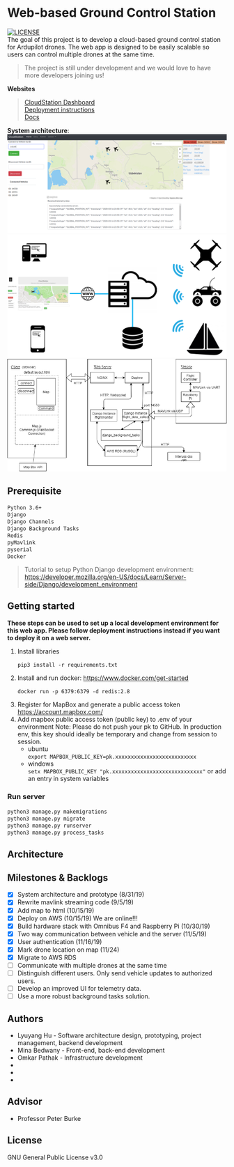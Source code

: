 # Web-based Ground Control Station
[![LICENSE](https://img.shields.io/badge/license-GPL--3.0-brightgreen)](https://github.com/lyuyangh/cloud-station/blob/master/LICENSE)  
The goal of this project is to develop a cloud-based ground control station for Ardupilot drones. The web app is designed to be easily scalable so users can control multiple drones at the same time.   
> The project is still under development and we would love to have more developers joining us!  

**Websites**  
> [CloudStation Dashboard](http://ec2-52-52-195-170.us-west-1.compute.amazonaws.com/)    
> [Deployment instructions](https://github.com/CloudStationTeam/cloud_station_deployment)  
> [Docs](https://cloud-station-docs.readthedocs.io/en/latest/)

**System architecture**:
![UI](diagrams/web_app_screenshot.png "WebApp UI")
![CloudStation diagram](diagrams/cloud_station_diagram.png "System Architecture")  
![System architecture diagram](diagrams/system_diagram.png "System Architecture")

## Prerequisite 
```
Python 3.6+
Django
Django Channels
Django Background Tasks
Redis
pyMavlink
pyserial
Docker
```
> Tutorial to setup Python Django development environment: https://developer.mozilla.org/en-US/docs/Learn/Server-side/Django/development_environment

## Getting started
**These steps can be used to set up a local development environment for this web app. Please follow deployment instructions instead if you want to deploy it on a web server.**
  1. Install libraries    
      ```
      pip3 install -r requirements.txt  
      ```
  2. Install and run docker: https://www.docker.com/get-started
      ```  
      docker run -p 6379:6379 -d redis:2.8
      ```
  3. Register for MapBox and generate a public access token https://account.mapbox.com/
  4. Add mapbox public access token (public key) to .env of your environment
    Note: Please do not push your pk to GitHub. In production env, this key should ideally
    be temporary and change from session to session.      
        * ubuntu   
        ```export MAPBOX_PUBLIC_KEY=pk.xxxxxxxxxxxxxxxxxxxxxxxxxx```     
        * windows  
        ```setx MAPBOX_PUBLIC_KEY "pk.xxxxxxxxxxxxxxxxxxxxxxxxxxxxx"``` or add an entry in system variables
        
### Run server
```
python3 manage.py makemigrations
python3 manage.py migrate
python3 manage.py runserver
python3 manage.py process_tasks
```
## Architecture
## Milestones & Backlogs
- [x] System architecture and prototype (8/31/19)
- [x] Rewrite mavlink streaming code (9/5/19)
- [x] Add map to html (10/15/19)
- [x] Deploy on AWS (10/15/19) We are online!!!
- [x] Build hardware stack with Omnibus F4 and Raspberry Pi (10/30/19)
- [x] Two way communication between vehicle and the server (11/5/19)
- [x] User authentication (11/16/19)
- [x] Mark drone location on map (11/24)
- [X] Migrate to AWS RDS
- [ ] Communicate with multiple drones at the same time
- [ ] Distinguish different users. Only send vehicle updates to authorized users.
- [ ] Develop an improved UI for telemetry data.
- [ ] Use a more robust background tasks solution.

## Authors
  * Lyuyang Hu - Software architecture design, prototyping, project management, backend development
  * Mina Bedwany - Front-end, back-end development
  * Omkar Pathak - Infrastructure development
  * 
  * 
  * 
## Advisor
  * Professor Peter Burke
## License
GNU General Public License v3.0
